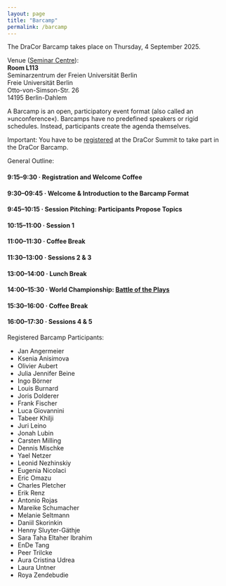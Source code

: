 ```yaml
---
layout: page
title: "Barcamp"
permalink: /barcamp
---
```


The DraCor Barcamp takes place on Thursday, 4 September 2025.

Venue ([Seminar Centre](venue)):\
**Room L113**\
Seminarzentrum der Freien Universität Berlin\
Freie Universität Berlin\
Otto-von-Simson-Str. 26\
14195 Berlin-Dahlem

A Barcamp is an open, participatory event format (also called an »unconference«). Barcamps have no predefined speakers or rigid schedules. Instead, participants create the agenda themselves.

Important: You have to be [registered](registration) at the DraCor Summit to take part in the DraCor Barcamp.

General Outline:

#### 9:15–9:30 · Registration and Welcome Coffee

#### 9:30–09:45 · Welcome & Introduction to the Barcamp Format

#### 9:45–10:15 · Session Pitching: Participants Propose Topics

#### 10:15–11:00 · **Session 1**

#### 11:00–11:30 · Coffee Break

#### 11:30–13:00 · **Sessions 2 & 3**

#### 13:00–14:00 · Lunch Break

#### 14:00–15:30 · World Championship: **[Battle of the Plays](https://battle-of-the-plays.github.io/)**

#### 15:30–16:00 · Coffee Break

#### 16:00–17:30 · **Sessions 4 & 5**

Registered Barcamp Participants:

- Jan Angermeier
- Ksenia Anisimova
- Olivier Aubert
- Julia Jennifer Beine
- Ingo Börner
- Louis Burnard
- Joris Dolderer
- Frank Fischer
- Luca Giovannini
- Tabeer Khilji
- Juri Leino
- Jonah Lubin
- Carsten Milling
- Dennis Mischke
- Yael Netzer
- Leonid Nezhinskiy
- Eugenia Nicolaci
- Eric Omazu
- Charles Pletcher
- Erik Renz
- Antonio Rojas
- Mareike Schumacher
- Melanie Seltmann
- Daniil Skorinkin
- Henny Sluyter-Gäthje
- Sara Taha Eltaher Ibrahim
- EnDe Tang
- Peer Trilcke
- Aura Cristina Udrea
- Laura Untner
- Roya Zendebudie
